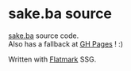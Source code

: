 # sake.ba source

[sake.ba](https://sake.ba/) source code.  
Also has a fallback at [GH Pages](https://sake92.github.io/sake-ba-source/) ! :)

Written with [Flatmark](https://github.com/sake92/flatmark) SSG.


